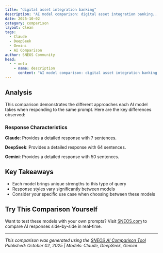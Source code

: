 ```yaml
---
title: "digital asset integration banking"
description: "AI model comparison: digital asset integration banking..."
date: 2025-10-02
category: comparison
layout: Clean
tags:
  - Claude
  - DeepSeek
  - Gemini
  - AI Comparison
author: SNEOS Community
head:
  - - meta
    - name: description
      content: "AI model comparison: digital asset integration banking..."
---
```


<ChatComparison
  title="digital asset integration banking"
  prompt="digital asset integration banking"
  :responses='{
    "Claude": "# Digital Asset Integration in Banking\n\nDigital asset integration represents a significant transformation in traditional banking, encompassing cryptocurrencies, stablecoins, CBDCs, and tokenized assets. Here\u0027s a comprehensive overview:\n\n## Current Integration Models\n\n### **Custodial Services**\n- Secure storage and management of digital assets\n- Multi-signature wallets and cold storage solutions\n- Insurance coverage for digital holdings\n- Institutional-grade security protocols\n\n### **Trading \u0026 Exchange Services**\n- Crypto trading platforms integrated into banking apps\n- Fiat-to-crypto conversion services\n- Market making and liquidity provision\n- Real-time pricing and portfolio management\n\n### **Payment Solutions**\n- Blockchain-based cross-border transfers\n- Stablecoin payment rails\n- Programmable money and smart contracts\n- 24/7 settlement capabilities\n\n## Key Implementation Areas\n\n### **Infrastructure Development**\n- **Blockchain Integration**: Direct blockchain connectivity\n- **API Development**: Seamless third-party integrations\n- **Wallet Technology**: Hot and cold storage solutions\n- **Compliance Tools**: AML/KYC for digital assets\n\n### **Product Offerings**\n- Digital asset custody and management\n- Cryptocurrency lending and borrowing\n- Tokenized securities and bonds\n- DeFi protocol integrations\n\n## Benefits for Banks\n\n### **Operational Advantages**\n- **Cost Reduction**: Lower settlement and transfer costs\n- **Speed**: Near-instantaneous transactions\n- **Global Reach**: 24/7 international transfers\n- **Transparency**: Immutable transaction records\n\n### **Revenue Opportunities**\n- New fee structures and revenue streams\n- Expanded customer base (crypto-native users)\n- Enhanced treasury management services\n- Innovative financial products\n\n## Implementation Challenges\n\n### **Regulatory Compliance**\n- Evolving regulatory frameworks\n- Jurisdictional differences\n- Reporting requirements\n- Consumer protection standards\n\n### **Technical Challenges**\n- **Scalability**: Handling high transaction volumes\n- **Interoperability**: Multiple blockchain networks\n- **Security**: Protecting against cyber threats\n- **Integration**: Legacy system compatibility\n\n### **Risk Management**\n- Price volatility exposure\n- Operational risks\n- Liquidity management\n- Counterparty risks\n\n## Regulatory Landscape\n\n### **Key Considerations**\n- Banking license requirements for crypto services\n- Capital adequacy ratios for digital assets\n- Segregation of client funds\n- Regular audits and compliance reporting\n\n### **Global Variations**\n- **US**: Patchwork of federal and state regulations\n- **EU**: MiCA (Markets in Crypto-Assets) framework\n- **Asia**: Varying approaches from restrictive to progressive\n- **Emerging Markets**: Often more crypto-friendly policies\n\n## Technology Stack Requirements\n\n### **Core Infrastructure**\n\u0060\u0060\u0060\n\u250C\u2500\u2500\u2500\u2500\u2500\u2500\u2500\u2500\u2500\u2500\u2500\u2500\u2500\u2500\u2500\u2500\u2500\u2500\u2500\u2500\u2500\u2500\u2500\u2500\u2500\u2500\u2500\u2500\u2500\u2500\u2500\u2500\u2500\u2500\u2500\u2500\u2500\u2510\n\u2502        User Interface Layer        \u2502\n\u251C\u2500\u2500\u2500\u2500\u2500\u2500\u2500\u2500\u2500\u2500\u2500\u2500\u2500\u2500\u2500\u2500\u2500\u2500\u2500\u2500\u2500\u2500\u2500\u2500\u2500\u2500\u2500\u2500\u2500\u2500\u2500\u2500\u2500\u2500\u2500\u2500\u2500\u2524\n\u2502         API Gateway Layer          \u2502\n\u251C\u2500\u2500\u2500\u2500\u2500\u2500\u2500\u2500\u2500\u2500\u2500\u2500\u2500\u2500\u2500\u2500\u2500\u2500\u2500\u2500\u2500\u2500\u2500\u2500\u2500\u2500\u2500\u2500\u2500\u2500\u2500\u2500\u2500\u2500\u2500\u2500\u2500\u2524\n\u2502        Business Logic Layer        \u2502\n\u251C\u2500\u2500\u2500\u2500\u2500\u2500\u2500\u2500\u2500\u2500\u2500\u2500\u2500\u2500\u2500\u2500\u2500\u2500\u2500\u2500\u2500\u2500\u2500\u2500\u2500\u2500\u2500\u2500\u2500\u2500\u2500\u2500\u2500\u2500\u2500\u2500\u2500\u2524\n\u2502       Blockchain Integration       \u2502\n\u251C\u2500\u2500\u2500\u2500\u2500\u2500\u2500\u2500\u2500\u2500\u2500\u2500\u2500\u2500\u2500\u2500\u2500\u2500\u2500\u2500\u2500\u2500\u2500\u2500\u2500\u2500\u2500\u2500\u2500\u2500\u2500\u2500\u2500\u2500\u2500\u2500\u2500\u2524\n\u2502      Security \u0026 Compliance         \u2502\n\u2514\u2500\u2500\u2500\u2500\u2500\u2500\u2500\u2500\u2500\u2500\u2500\u2500\u2500\u2500\u2500\u2500\u2500\u2500\u2500\u2500\u2500\u2500\u2500\u2500\u2500\u2500\u2500\u2500\u2500\u2500\u2500\u2500\u2500\u2500\u2500\u2500\u2500\u2518\n\u0060\u0060\u0060\n\n### **Essential Components**\n- Multi-signature wallet infrastructure\n- Real-time blockchain monitoring\n- Automated compliance reporting\n- Risk management systems\n\n## Future Trends\n\n### **Emerging Developments**\n- **Central Bank Digital Currencies (CBDCs)**\n- **DeFi Integration**: Yield farming, liquidity mining\n- **NFT Services**: Custody and trading platforms\n- **Cross-Chain Solutions**: Multi-blockchain support\n\n### **Expected Evolution**\n- Increased regulatory clarity\n- Better user experience and interfaces\n- Enhanced security measures\n- Broader institutional adoption\n\n## Success Factors\n\n### **Strategic Considerations**\n1. **Phased Implementation**: Start with low-risk services\n2. **Partnership Strategy**: Collaborate with fintech providers\n3. **Talent Acquisition**: Build digital asset expertise\n4. **Customer Education**: Comprehensive user training\n5. **Risk Framework**: Robust governance structures\n\n### **Best Practices**\n- Maintain strong cybersecurity protocols\n- Ensure regulatory compliance from day one\n- Focus on user experience and education\n- Build scalable and flexible infrastructure\n- Establish clear risk management procedures\n\n## Conclusion\n\nDigital asset integration in banking represents both a significant opportunity and challenge. Success requires careful planning, robust",
    "DeepSeek": "Of course. This is a pivotal topic in modern finance. **Digital Asset Integration in Banking** refers to the process by which traditional financial institutions (banks) incorporate cryptocurrencies, stablecoins, tokenized assets (like real estate or securities), and other blockchain-based financial instruments into their existing suite of products and services.\n\nThis is not about replacing the traditional system but rather about bridging the old world with the new, digital-first financial ecosystem.\n\nHere\u2019s a comprehensive breakdown of what this entails, the drivers, the challenges, and the future outlook.\n\n---\n\n### 1. What Does Digital Asset Integration Actually Look Like in Practice?\n\nBanks are integrating digital assets in several key ways:\n\n| Integration Area | Description | Real-World Example |\n| :--- | :--- | :--- |\n| **Custody Services** | Banks use secure, regulated custodial solutions (often with specialized technology partners) to hold private keys for clients\u0027 digital assets, similar to how they safeguard traditional securities. | **BNY Mellon** offers a digital asset custody platform for select institutional clients. |\n| **Trading \u0026 Execution** | Providing clients (both retail and institutional) with the ability to buy, sell, and hold digital assets directly through their existing bank accounts or brokerage platforms. | **DBS Bank (Singapore)** runs a full-service digital exchange for institutional and accredited investors. |\n| **Payment \u0026 Transfers** | Using stablecoins or other digital currencies to facilitate faster, cheaper, and more transparent cross-border payments and settlements. | **J.P. Morgan** uses its **JPM Coin** for intraday repo transactions and cross-border payments for corporate clients. |\n| **Tokenization of Assets** | Converting rights to a physical or financial asset (e.g., a bond, a real estate fund, a private equity stake) into a digital token on a blockchain. This can increase liquidity, reduce costs, and enable fractional ownership. | **Soci\u00E9t\u00E9 G\u00E9n\u00E9rale** issued a digital green bond as a security token on the Ethereum blockchain. |\n| **Collateralized Lending** | Allowing clients to use their digital assets (like Bitcoin) as collateral for traditional currency loans. This unlocks liquidity without forcing the client to sell their assets. | Several private banks and fintechs like **Figure Technologies** and **Genesis** (in partnership with banks) offer this. |\n| **Wealth Management** | Offering clients exposure to digital assets through regulated products like Bitcoin ETFs, futures, or structured products, managed within their traditional investment portfolios. | Major wealth managers like **Morgan Stanley** and **UBS** provide access to Bitcoin ETFs for their clients. |\n\n---\n\n### 2. Key Drivers: Why Are Banks Doing This?\n\n*   **Client Demand:** Institutional investors, corporations, and a growing segment of retail customers are demanding access to digital assets. Banks risk losing clients to agile fintechs and native crypto companies if they don\u0027t adapt.\n*   **New Revenue Streams:** Fees from custody, trading, asset management, and lending on digital assets represent a significant new source of revenue.\n*   **Efficiency Gains:** Blockchain technology can streamline back-office operations, such as clearing and settlement, reducing costs and counterparty risk. Tokenization can automate complex processes like corporate actions and dividend payments.\n*   **Competitive Pressure:** The rise of DeFi (Decentralized Finance) and the potential for a new, parallel financial system pose an existential threat to traditional banks\u0027 intermediation role.\n*   **Regulatory Clarity (Emerging):** As jurisdictions like the EU (with MiCA), Hong Kong, and the UAE establish clearer regulatory frameworks, banks feel more confident to operate within defined guardrails.\n\n---\n\n### 3. Major Challenges \u0026 Hurdles\n\nDespite the drivers, integration is not straightforward.\n\n*   **Regulatory Uncertainty:** This is the single biggest hurdle. Regulations around capital requirements, anti-money laundering (AML), know-your-customer (KYC), and the legal status of digital assets are still evolving and often fragmented across different countries.\n*   **Technological Complexity:** Integrating legacy banking systems (often decades old) with new blockchain infrastructure is a massive technical challenge. It requires significant investment in new tech stacks, security, and expertise.\n*   **Security \u0026 Custody:** Safeguarding digital assets is fundamentally different from safeguarding traditional money. The risk of hacking, phishing, and loss of private keys is paramount. Banks must build or partner for institutional-grade custody solutions.\n*   **Volatility \u0026 Risk Management:** The high volatility of cryptocurrencies like Bitcoin creates challenges for valuation, collateral management, and risk modeling.\n*   **Reputational Risk:** The crypto industry has been marred by scandals (FTX, etc.). Banks must carefully navigate this space to maintain their reputation for trust and stability.\n*   **Talent Gap:** There is a shortage of professionals who deeply understand both traditional finance and blockchain technology.\n\n---\n\n### 4. The Future Outlook\n\nThe integration of digital assets is not a passing trend but a fundamental shift. We can expect to see:\n\n1.  **The \u0022Crypto-Native\u0022 and \u0022TradFi\u0022 Convergence:** The lines will continue to blur. We will see more partnerships between banks and compliant crypto firms.\n2.  **The Rise of Tokenized Real-World Assets (RWAs):** This is considered the \u0022killer app\u0022 for blockchain in traditional finance. Tokenizing everything from government bonds and equities to real estate and commodities will unlock trillions of dollars in currently illiquid assets.\n3.  **Programmable Money and Smart Contracts:** Banking products will become more automated and customizable using smart contracts for things like auto-paying invoices or releasing funds upon meeting certain conditions.\n4.  **Central Bank Digital Currencies (CBDCs):** The eventual rollout of CBDCs will force every bank to deeply integrate with a new form of digital sovereign currency, acting as a catalyst for wider digital asset adoption.\n\n### Conclusion\n\n**Digital asset integration is the process of future-proofing the banking industry.** It\u0027s a complex, multi-year journey fraught with challenges but driven by immense opportunity. The banks that successfully navigate this transition will be those that can blend their strengths\u2014trust, regulatory compliance, and deep client relationships\u2014with the innovation, efficiency, and new capabilities of the digital asset ecosystem. They will evolve from being mere money managers to becoming comprehensive **digital value managers**.",
    "Gemini": "Digital asset integration banking refers to the process of banks incorporating digital assets, like cryptocurrencies and stablecoins, into their existing services and infrastructure. It\u0027s a significant shift that aims to bridge the gap between traditional finance (TradFi) and the burgeoning world of decentralized finance (DeFi).\n\nHere\u0027s a breakdown of key aspects of digital asset integration banking:\n\n**What it Involves:**\n\n*   **Custody Services:** Banks providing secure storage and management of digital assets for their clients.  This is often a foundational step, as many institutions are hesitant to directly manage crypto keys themselves.  They might use third-party custodians or develop their own in-house solutions.\n*   **Trading \u0026 Brokerage:**  Offering clients the ability to buy, sell, and trade digital assets through the bank\u0027s platform, often integrated with existing brokerage services.\n*   **Lending \u0026 Borrowing:**  Using digital assets as collateral for loans or offering crypto-backed loans. This unlocks capital efficiency and allows users to leverage their digital asset holdings.  Reverse also holds true, where banks can borrow digital assets.\n*   **Payments \u0026 Settlements:**  Enabling faster and cheaper cross-border payments using stablecoins or other digital assets. This competes with traditional methods like SWIFT.\n*   **Tokenization of Assets:**  Representing real-world assets (e.g., real estate, securities, commodities) as digital tokens on a blockchain. Banks can facilitate the issuance, trading, and management of these tokenized assets.\n*   **Investment Products:**  Creating investment vehicles (e.g., ETFs, funds) that provide exposure to digital assets while offering the regulatory oversight and security that traditional investors expect.\n*   **Blockchain Integration:** Integrating blockchain technology into core banking processes to improve efficiency, transparency, and security, such as in supply chain finance or trade finance.\n*   **Stablecoin Issuance/Management:** Banks potentially issuing their own stablecoins, which are digital currencies pegged to a stable asset like the US dollar.  This could streamline payments and offer programmable money features.\n\n**Benefits for Banks:**\n\n*   **New Revenue Streams:** Expanding services to a new market segment and generating fees from custody, trading, lending, and other digital asset-related activities.\n*   **Increased Customer Acquisition \u0026 Retention:** Attracting tech-savvy customers and retaining existing clients who are interested in digital assets.\n*   **Improved Efficiency:**  Automating processes, reducing costs, and speeding up transactions through blockchain technology.\n*   **Competitive Advantage:**  Staying ahead of the curve and positioning themselves as leaders in the evolving financial landscape.\n*   **Modernization of Infrastructure:**  Upgrading existing technology and adopting innovative solutions to meet the demands of the digital age.\n\n**Challenges for Banks:**\n\n*   **Regulatory Uncertainty:** The legal and regulatory landscape for digital assets is still evolving, which creates uncertainty and compliance risks.  Banks need to navigate complex and often fragmented rules.\n*   **Security Risks:**  Digital assets are vulnerable to hacking and theft, so banks need to implement robust security measures to protect customer funds.\n*   **Technological Complexity:**  Integrating with blockchain technology and managing digital assets requires specialized expertise and infrastructure.\n*   **Volatility:** The price volatility of some digital assets, particularly cryptocurrencies, can pose a risk to banks and their customers.\n*   **Reputational Risk:**  Association with controversial or illicit activities in the digital asset space can damage a bank\u0027s reputation.\n*   **Integration Costs:**  Building and maintaining the necessary infrastructure for digital asset integration can be expensive.\n*   **Talent Acquisition:**  Finding and hiring professionals with the necessary blockchain and crypto expertise can be challenging.\n\n**Examples of Banks Involved:**\n\nWhile widespread adoption is still nascent, many banks are exploring or have already implemented aspects of digital asset integration:\n\n*   **BNY Mellon:** Offers digital asset custody services.\n*   **JPMorgan Chase:** Explores blockchain applications and created its own digital currency (JPM Coin).\n*   **Goldman Sachs:** Has a digital assets trading desk.\n*   **State Street:** Provides digital asset fund administration services.\n*   **Several smaller and regional banks** are partnering with fintech companies to offer crypto services.\n*   **Foreign Banks:**  Banks in countries with more progressive crypto regulations (e.g., Switzerland, Singapore) are often further ahead in adoption.\n\n**Future Trends:**\n\n*   **Increased Regulatory Clarity:**  As regulators around the world develop clearer rules for digital assets, adoption by banks is likely to accelerate.\n*   **Growing Institutional Adoption:**  More institutional investors will allocate capital to digital assets, driving demand for banking services in this space.\n*   **Development of Stablecoin Ecosystems:** Stablecoins will play a key role in facilitating payments and settlements in the digital economy.\n*   **Expansion of Tokenization:**  Tokenizing real-world assets will unlock new opportunities for banks and their clients.\n*   **Integration of DeFi Protocols:** Banks may explore integrating with decentralized finance protocols to offer new products and services.\n\n**In summary:**  Digital asset integration banking represents a significant transformation in the financial industry. While challenges remain, the potential benefits for banks and their customers are substantial.  As the digital asset space matures, we can expect to see more banks embracing this technology and offering a wider range of crypto-related services.\n"
  }'
  published-date="10:35"
/>

## Analysis

This comparison demonstrates the different approaches each AI model takes when responding to the same prompt. Here are the key differences observed:

### Response Characteristics

**Claude**: Provides a detailed response with 7 sentences. 

**DeepSeek**: Provides a detailed response with 64 sentences. 

**Gemini**: Provides a detailed response with 50 sentences. 

## Key Takeaways

- Each model brings unique strengths to this type of query
- Response styles vary significantly between models
- Consider your specific use case when choosing between these models

## Try This Comparison Yourself

Want to test these models with your own prompts? Visit [SNEOS.com](https://sneos.com) to compare AI responses side-by-side in real-time.

---

*This comparison was generated using the [SNEOS AI Comparison Tool](https://sneos.com)*
*Published: October 02, 2025 | Models: Claude, DeepSeek, Gemini*
